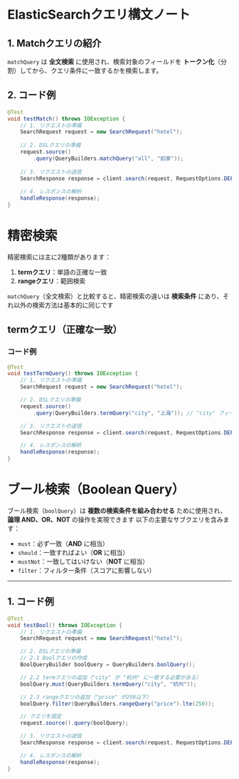 # ElasticSearchクエリ構文ノート

## 1. Matchクエリの紹介
`matchQuery` は **全文検索** に使用され、検索対象のフィールドを **トークン化**（分割）してから、クエリ条件に一致するかを検索します。

## 2. コード例

```java
@Test
void testMatch() throws IOException {
    // 1. リクエストの準備
    SearchRequest request = new SearchRequest("hotel");
    
    // 2. DSLクエリの準備
    request.source()
        .query(QueryBuilders.matchQuery("all", "如家"));
    
    // 3. リクエストの送信
    SearchResponse response = client.search(request, RequestOptions.DEFAULT);
    
    // 4. レスポンスの解析
    handleResponse(response);
}
```
# 精密検索

精密検索には主に2種類があります：

1. **termクエリ**：単語の正確な一致  
2. **rangeクエリ**：範囲検索  

`matchQuery`（全文検索）と比較すると、精密検索の違いは **検索条件** にあり、それ以外の検索方法は基本的に同じです

## termクエリ（正確な一致）

### コード例

```java
@Test
void testTermQuery() throws IOException {
    // 1. リクエストの準備
    SearchRequest request = new SearchRequest("hotel");

    // 2. DSLクエリの準備
    request.source()
        .query(QueryBuilders.termQuery("city", "上海")); // "city" フィールドを正確に一致検索

    // 3. リクエストの送信
    SearchResponse response = client.search(request, RequestOptions.DEFAULT);

    // 4. レスポンスの解析
    handleResponse(response);
}
```
# ブール検索（Boolean Query）

ブール検索（`boolQuery`）は **複数の検索条件を組み合わせる** ために使用され、**論理 AND、OR、NOT** の操作を実現できます
以下の主要なサブクエリを含みます：
- `must`：必ず一致（**AND** に相当）
- `should`：一致すればよい（**OR** に相当）
- `mustNot`：一致してはいけない（**NOT** に相当）
- `filter`：フィルター条件（スコアに影響しない）

---

## 1. コード例

```java
@Test
void testBool() throws IOException {
    // 1. リクエストの準備
    SearchRequest request = new SearchRequest("hotel");

    // 2. DSLクエリの準備
    // 2.1 Boolクエリの作成
    BoolQueryBuilder boolQuery = QueryBuilders.boolQuery();

    // 2.2 termクエリの追加（"city" が "杭州" に一致する必要がある）
    boolQuery.must(QueryBuilders.termQuery("city", "杭州"));

    // 2.3 rangeクエリの追加（"price" が250以下）
    boolQuery.filter(QueryBuilders.rangeQuery("price").lte(250));

    // クエリを設定
    request.source().query(boolQuery);

    // 3. リクエストの送信
    SearchResponse response = client.search(request, RequestOptions.DEFAULT);

    // 4. レスポンスの解析
    handleResponse(response);
}

